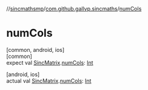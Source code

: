 //[sincmathsmp](../../index.md)/[com.github.gallvp.sincmaths](index.md)/[numCols](num-cols.md)

# numCols

[common, android, ios]\
[common]\
expect val [SincMatrix](-sinc-matrix/index.md).[numCols](num-cols.md): [Int](https://kotlinlang.org/api/latest/jvm/stdlib/kotlin/-int/index.html)

[android, ios]\
actual val [SincMatrix](-sinc-matrix/index.md).[numCols](num-cols.md): [Int](https://kotlinlang.org/api/latest/jvm/stdlib/kotlin/-int/index.html)
